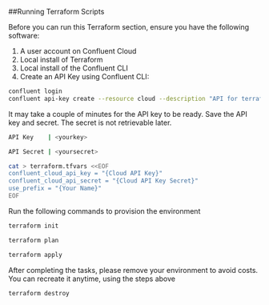 ##Running Terraform Scripts

Before you can run this Terraform section, ensure you have the following software:

1. A user account on Confluent Cloud
2. Local install of Terraform
3. Local install of the Confluent CLI
4. Create an API Key using Confluent CLI:

```bash
confluent login
confluent api-key create --resource cloud --description "API for terraform"
```

It may take a couple of minutes for the API key to be ready. Save the API key and secret. The secret is not retrievable later.

```bash
API Key    | <yourkey>
```
```bash                                         
API Secret | <yoursecret>
```
```bash                                     
cat > terraform.tfvars <<EOF
confluent_cloud_api_key = "{Cloud API Key}"
confluent_cloud_api_secret = "{Cloud API Key Secret}"
use_prefix = "{Your Name}"
EOF
```

Run the following commands to provision the environment

```bash
terraform init
```
```bash
terraform plan
```
```bash
terraform apply
```

After completing the tasks, please remove your environment to avoid costs. You can recreate it anytime, using the steps above

```bash
terraform destroy
```
